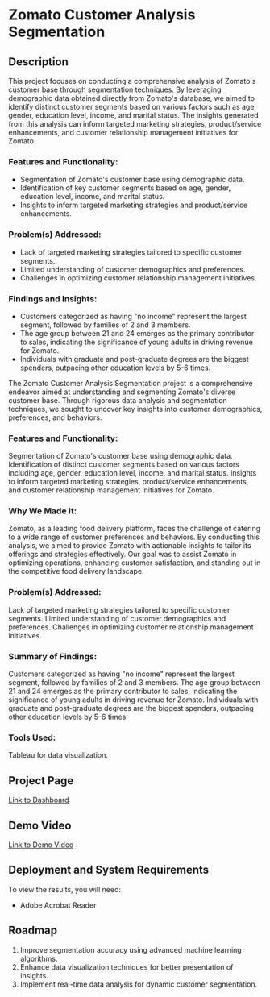 # Zomato Customer Analysis Segmentation

## Description
This project focuses on conducting a comprehensive analysis of Zomato's customer base through segmentation techniques. By leveraging demographic data obtained directly from Zomato's database, we aimed to identify distinct customer segments based on various factors such as age, gender, education level, income, and marital status. The insights generated from this analysis can inform targeted marketing strategies, product/service enhancements, and customer relationship management initiatives for Zomato.

### Features and Functionality:
- Segmentation of Zomato's customer base using demographic data.
- Identification of key customer segments based on age, gender, education level, income, and marital status.
- Insights to inform targeted marketing strategies and product/service enhancements.

### Problem(s) Addressed:
- Lack of targeted marketing strategies tailored to specific customer segments.
- Limited understanding of customer demographics and preferences.
- Challenges in optimizing customer relationship management initiatives.

### Findings and Insights:
- Customers categorized as having "no income" represent the largest segment, followed by families of 2 and 3 members.
- The age group between 21 and 24 emerges as the primary contributor to sales, indicating the significance of young adults in driving revenue for Zomato.
- Individuals with graduate and post-graduate degrees are the biggest spenders, outpacing other education levels by 5-6 times.

The Zomato Customer Analysis Segmentation project is a comprehensive endeavor aimed at understanding and segmenting Zomato's diverse customer base. Through rigorous data analysis and segmentation techniques, we sought to uncover key insights into customer demographics, preferences, and behaviors.

### Features and Functionality:

Segmentation of Zomato's customer base using demographic data.
Identification of distinct customer segments based on various factors including age, gender, education level, income, and marital status.
Insights to inform targeted marketing strategies, product/service enhancements, and customer relationship management initiatives for Zomato.

### Why We Made It:
Zomato, as a leading food delivery platform, faces the challenge of catering to a wide range of customer preferences and behaviors. By conducting this analysis, we aimed to provide Zomato with actionable insights to tailor its offerings and strategies effectively. Our goal was to assist Zomato in optimizing operations, enhancing customer satisfaction, and standing out in the competitive food delivery landscape.

### Problem(s) Addressed:

Lack of targeted marketing strategies tailored to specific customer segments.
Limited understanding of customer demographics and preferences.
Challenges in optimizing customer relationship management initiatives.

### Summary of Findings:

Customers categorized as having "no income" represent the largest segment, followed by families of 2 and 3 members.
The age group between 21 and 24 emerges as the primary contributor to sales, indicating the significance of young adults in driving revenue for Zomato.
Individuals with graduate and post-graduate degrees are the biggest spenders, outpacing other education levels by 5-6 times.

### Tools Used:

Tableau for data visualization.

## Project Page
[Link to Dashboard](https://public.tableau.com/views/Final_Project_17146155485020/Education_sale?:language=en-US&publish=yes&:sid=&:display_count=n&:origin=viz_share_link)

## Demo Video
[Link to Demo Video](/[path/to/demo_video.mp4](https://github.com/Bobpick/Data_projects_TripleTen/blob/main/Recording%202024-05-16%20145423.mp4))

## Deployment and System Requirements
To view the results, you will need:
- Adobe Acrobat Reader

## Roadmap
1. Improve segmentation accuracy using advanced machine learning algorithms.
2. Enhance data visualization techniques for better presentation of insights.
3. Implement real-time data analysis for dynamic customer segmentation.


